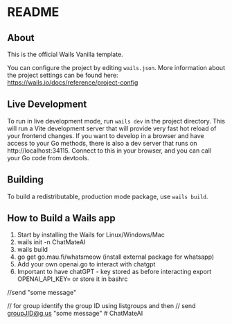 # README

## About

This is the official Wails Vanilla template.

You can configure the project by editing `wails.json`. More information about the project settings can be found
here: https://wails.io/docs/reference/project-config

## Live Development

To run in live development mode, run `wails dev` in the project directory. This will run a Vite development
server that will provide very fast hot reload of your frontend changes. If you want to develop in a browser
and have access to your Go methods, there is also a dev server that runs on http://localhost:34115. Connect
to this in your browser, and you can call your Go code from devtools.

## Building

To build a redistributable, production mode package, use `wails build`.

## How to Build a Wails app

1. Start by installing the Wails for Linux/Windows/Mac
2. wails init -n ChatMateAI
3. wails build
4. go get go.mau.fi/whatsmeow (install external package for whatsapp)
5. Add your own openai.go to interact with chatgpt
6. Important to have chatGPT - key stored as before interacting
   export OPENAI_API_KEY=<your API key> or store it in bashrc

//send <phone num> "some message"

// for group identify the group ID using listgroups and then
// send <groupJID@g.us> "some message"
#   C h a t M a t e A I  
 